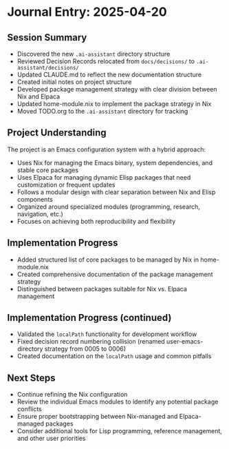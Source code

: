 # Journal Entry: 2025-04-20

## Session Summary
- Discovered the new `.ai-assistant` directory structure
- Reviewed Decision Records relocated from `docs/decisions/` to `.ai-assistant/decisions/`
- Updated CLAUDE.md to reflect the new documentation structure
- Created initial notes on project structure
- Developed package management strategy with clear division between Nix and Elpaca
- Updated home-module.nix to implement the package strategy in Nix
- Moved TODO.org to the `.ai-assistant` directory for tracking

## Project Understanding
The project is an Emacs configuration system with a hybrid approach:
- Uses Nix for managing the Emacs binary, system dependencies, and stable core packages
- Uses Elpaca for managing dynamic Elisp packages that need customization or frequent updates
- Follows a modular design with clear separation between Nix and Elisp components
- Organized around specialized modules (programming, research, navigation, etc.)
- Focuses on achieving both reproducibility and flexibility

## Implementation Progress
- Added structured list of core packages to be managed by Nix in home-module.nix
- Created comprehensive documentation of the package management strategy
- Distinguished between packages suitable for Nix vs. Elpaca management

## Implementation Progress (continued)
- Validated the `localPath` functionality for development workflow
- Fixed decision record numbering collision (renamed user-emacs-directory strategy from 0005 to 0006)
- Created documentation on the `localPath` usage and common pitfalls

## Next Steps
- Continue refining the Nix configuration
- Review the individual Emacs modules to identify any potential package conflicts
- Ensure proper bootstrapping between Nix-managed and Elpaca-managed packages
- Consider additional tools for Lisp programming, reference management, and other user priorities